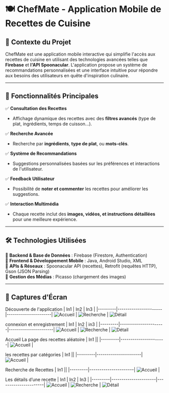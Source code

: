 # 🍽️ ChefMate - Application Mobile de Recettes de Cuisine

## 📌 Contexte du Projet
ChefMate est une application mobile interactive qui simplifie l'accès aux recettes de cuisine en utilisant des technologies avancées telles que **Firebase** et **l'API Spoonacular**. L'application propose un système de recommandations personnalisées et une interface intuitive pour répondre aux besoins des utilisateurs en quête d'inspiration culinaire.

---

## 🚀 Fonctionnalités Principales

✅ **Consultation des Recettes**  
- Affichage dynamique des recettes avec des **filtres avancés** (type de plat, ingrédients, temps de cuisson...).  

✅ **Recherche Avancée**  
- Recherche par **ingrédients**, **type de plat**, ou **mots-clés**.  

✅ **Système de Recommandations**  
- Suggestions personnalisées basées sur les préférences et interactions de l'utilisateur.  

✅ **Feedback Utilisateur**  
- Possibilité de **noter et commenter** les recettes pour améliorer les suggestions.  

✅ **Interaction Multimédia**  
- Chaque recette inclut des **images, vidéos, et instructions détaillées** pour une meilleure expérience.  

---

## 🛠 Technologies Utilisées

🔹 **Backend & Base de Données** : Firebase (Firestore, Authentication)  
🔹 **Frontend & Développement Mobile** : Java, Android Studio, XML  
🔹 **APIs & Réseaux** : Spoonacular API (recettes), Retrofit (requêtes HTTP), Gson (JSON Parsing)  
🔹 **Gestion des Médias** : Picasso (chargement des images)  

---

## 📲 Captures d'Écran

Découverte de l'application 
| In1 | In2 | In3 |
|---------|----------------------|----------------------|
![Accueil](images/Description1.png) | ![Recherche](images/Description2.png) | ![Détail](images/Description3.png)

connexion et enregistrement
| In1 | In2 | in3 |
|---------|----------------------|----------------------|
![Accueil](images/cnx&reg.png) | ![Recherche](images/Connexion.png) | ![Détail](images/Enregistrement.png)

Accueil La page des recettes aléatoire
| In1 ||
|---------|----------------------|
![Accueil](images/Interface_Recettes.png) |

les recettes par catégories
| In1 ||
|---------|----------------------|
![Accueil](images/Catégories.png) |

Recherche de Recettes
| In1 ||
|---------|----------------------|
![Accueil](images/Bare_de_Recherche.png) |

Les détails d’une recette
| In1 | In2 | In3 |
|---------|----------------------|----------------------|
![Accueil](images/détaille1.png) | ![Recherche](images/détaille2.png) | ![Détail](images/détaille3.png)


